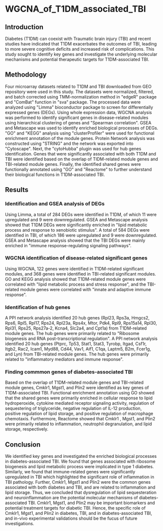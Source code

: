 # WGCNA_of_T1DM_associated_TBI

## Introduction
Diabetes (T1DM) can coexist with Traumatic brain injury (TBI) and recent studies have indicated that T1DM exacerbates the outcomes of TBI, leading to more severe cognitive deficits and increased risk of complications. This study sought to identify key genes and investigate the underlying molecular mechanisms and potential therapeutic targets for T1DM-associated TBI.

## Methodology
Four microarray datasets related to T1DM and TBI downloaded from GEO repository were used in this study. The datasets were normalized, filtered, and batch corrected using TMM-normalization method in "edgeR" package and "ComBat" function in "sva" package. The processed data were analyzed using "Limma" bioconductor package to screen for differentially expressed genes (DEGs). Using whole expression data, WGCNA analysis was performed to identify significant genes in disease-related modules using hierarchical clustering of genes and "Spearman correlation". GSEA and Metascape was used to identify enriched biological processes of DEGs. "GO" and "KEGG" analysis using "clusterProfiler" were used for functional enrichment annotation of the module genes. Protein Network analysis was constructed using "STRING" and the network was exported into "Cytoscape". Next, the "cytoHubba" plugin was used for hub genes identification. Genes that were significantly associated with both T1DM and TBI were identified based on the overlap of TIDM-related module genes and TBI-related module genes. Finally, the identified shared genes were functionally annotated using "GO" and "Reactome" to further understand their biological functions in T1DM-associated TBI.

## Results
### Identification and GSEA analysis of DEGs
Using Limma, a total of 284 DEGs were identified in T1DM, of which 11 were upregulated and 9 were downregulated. GSEA and Metascape analysis showed that T1DM DEGs were significantly enriched in "lipid metabolic process and response to xenobiotic stimulus". A total of 584 DEGs were identified in TBI, of which 186 were upregulated and 9 were downregulated. GSEA and Metascape analysis showed that the TBI DEGs were mainly enriched in "immune response-regulating signaling pathways". 

### WGCNA identification of disease-related significant genes
Using WGCNA, 122 genes were identified in T1DM-related significant modules, and 368 genes were identified in TBI-related significant modules. GO and KEGG analysis showed that T1DM-related module genes were correlated with "lipid metabolic process and stress response", and the TBI-related module genes were correlated with "innate and adaptive immune response". 

### Identification of hub genes
A PPI network analysis identified 20 hub genes (Rpl23, Rps3a, Hmgcs2, Rps6, Rpl5, Rpl17, Rps24, Rpl23a, Rps4x, Mtor, Pdk4, Rpl9, Rps15a14, Rpl30, Rpl31, Rps25, Rps27a-2, Kcna4, Slc2a4, and Cpt1a) from T1DM-related module genes. The hub genes were primarily related to "Ribosome biogenesis and RNA post-transcriptional regulation". A PPI network analysis identified 20 hub genes (Ptprc, Tp53, Stat1, Stat3, Tyrobp, Itgad, Csf1r, Itgb2, Rac2, Icam1, Myd88, Cd44, Vav1, Aif1, C1qa, Laptm5, B2m, Fcer1g, and Lyn) from TBI-related module genes. The hub genes were primarily related to "inflammatory mediators and immune response". 

### Finding commmon genes of diabetes-associated TBI
Based on the overlap of T1DM-related module genes and TBI-related module genes, Cmklr1, Mgst1, and Plin2 were identified as key genes of T1DM-associated TBI. Functional enrichment annotation using GO showed that the shared genes were primarily enriched in cellular response to lipid hydroperoxide, cytokine mediated receptor signaling activity, regulation of sequestering of triglyceride, negative regulation of IL-12 production, positive regulation of lipid storage, and positive regulation of macrophage chemotaxis. Furthermore, Reactome showed that Cmklr1 , Mgst1, and Plin2 were primarily related to inflammation, neutrophil degranulation, and lipid storage, respectively. 

## Conclusion
We identified key genes and investigated the enriched biological processes in diabetes-associated TBI. We found that genes associated with ribosome biogenesis and lipid metabolic process were implicated in type 1 diabetes. Similarly, we found that immune-related genes were significantly upregulated in TBI which highlighted the significant role of inflammation in TBI pathology. Further, Cmklr1, Mgst1 and Plin2 were the common genes associated with both diabetes and TBI, and are related to inflammation and lipid storage. Thus, we concluded that dysregulation of lipid sequesteration and neuroinflammation are the potential molecular mechanisms of diabetes-associated TBI. Cmklr1, Mgst1, and Plin2 may be important biomarkers and potential treatment targets for diabetic TBI. Hence, the specific role of Cmklr1, Mgst1, and Plin2 in diabetes, TBI, and in diabetes-associated TBI, and in-vivo experimental validations should be the fucus of future investigations.

